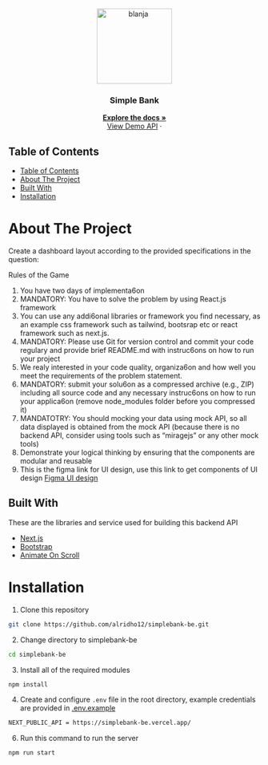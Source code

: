 <br />
<p align="center">
  <div align="center">
    <img height="150" src="https://cdn.discordapp.com/attachments/1133070686869524531/1165837955403882496/sb-transformed-removebg.png?ex=65484e34&is=6535d934&hm=54d50623867a98bfdddd5d9933e53b0a0add47fa1aab4607110f2ee8ce5269ce&" alt="blanja" border="0"/>
  </div>
  <h3 align="center">Simple Bank</h3>
  <p align="center">
    <a href="https://github.com/alridho12/simplebank-be/"><strong>Explore the docs »</strong></a>
    <br />
    <a href="https://simplebank-be.vercel.app">View Demo API</a>
    ·
  </p>
</p>

## Table of Contents

- [Table of Contents](#table-of-contents)
- [About The Project](#about-the-project)
- [Built With](#built-with)
- [Installation](#installation)

# About The Project

Create a dashboard layout according to the provided specifications in the question:

Rules of the Game

1. You have two days of implementa6on
2. MANDATORY: You have to solve the problem by using React.js framework
3. You can use any addi6onal libraries or framework you find necessary, as an example css framework such as
   tailwind, bootsrap etc or react framework such as next.js.
4. MANDATORY: Please use Git for version control and commit your code regulary and provide brief
   README.md with instruc6ons on how to run your project
5. We realy interested in your code quality, organiza6on and how well you meet the requirements of the
   problem statement.
6. MANDATORY: submit your solu6on as a compressed archive (e.g., ZIP) including all source code and any
   necessary instruc6ons on how to run your applica6on (remove node_modules folder before you
   compressed it)
7. MANDATOTRY: You should mocking your data using mock API, so all data displayed is obtained from the
   mock API (because there is no backend API, consider using tools such as “miragejs” or any other mock
   tools)
8. Demonstrate your logical thinking by ensuring that the components are modular and reusable
9. This is the figma link for UI design, use this link to get components of UI design
   [Figma UI design](<https://www.figma.com/file/0nwzy8trAIwegTPHXmMg2H/Admin-Dashboard-(Community)?type=design&node-id=3-99&mode=design&t=R7gPmarzbb7XMro3-0>)

## Built With

These are the libraries and service used for building this backend API

- [Next.js](https://nextjs.org)
- [Bootstrap](https://getbootstrap.com)
- [Animate On Scroll](https://michalsnik.github.io/aos/)

# Installation

1. Clone this repository

```sh
git clone https://github.com/alridho12/simplebank-be.git
```

2. Change directory to simplebank-be

```sh
cd simplebank-be
```

3. Install all of the required modules

```sh
npm install
```

4. Create and configure `.env` file in the root directory, example credentials are provided in [.env.example](./.env.example)

```sh
NEXT_PUBLIC_API = https://simplebank-be.vercel.app/
```

6. Run this command to run the server

```sh
npm run start
```
